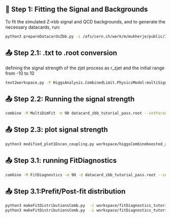 ## 🧪 Step 1: Fitting the Signal and Backgrounds
To fit the simulated Z→bb signal and QCD backgrounds, and to generate the necessary datacards, run:
```bash
python3 prepareDatacardsZbb.py -i /afs/cern.ch/work/m/mukherje/public/IITH/combine/inputfiles/ -o output
```

## 📤 Step 2.1: .txt to .root conversion
defining the signal strength of the zjet process as r_zjet and the initial range from -10 to 10
```bash
text2workspace.py -P HiggsAnalysis.CombinedLimit.PhysicsModel:multiSignalModel --PO 'map=.*/zjet:r_zjet[1,-10,10]' datacard_zbb_tutorial_pass.txt -m 90 -o datacard_zbb_tutorial_pass.root
```

## 📤 Step 2.2: Running the signal strength
```bash
combine -M MultiDimFit -m 90 datacard_zbb_tutorial_pass.root --setParameters r_zjet=1 --setParameterRanges r_zjet=-10,10 --robustFit 1 --cminDefaultMinimizerStrategy 0 --algo grid --points 100 --redefineSignalPOIs r_zjet  -n boosted_zbb_tutorial.obs  --autoBoundsPOIs "*" --autoMaxPOIs "r_zjet" --autoRange 3 --floatOtherPOIs 1 --saveWorkspace
```

## 📤 Step 2.3: plot signal strength
```bash
python3 modified_plot1Dscan_coupling.py workspace/higgsCombineboosted_zbb_tutorial.obs.MultiDimFit.mH90.root --main-label="Obs" --main-color 1  --POI r_zjet -o zbb_tutorial
```

## 📤 Step 3.1: running FitDiagnostics
```bash
combine -M FitDiagnostics -m 90 -d datacard_zbb_tutorial_pass.root --setParameters r_zjet=1 --setParameterRanges r_zjet=-10,10 --robustFit 1 --cminDefaultMinimizerStrategy 0 --saveShapes --saveWithUncertainties -n _tutorial --redefineSignalPOIs r_zjet --saveWorkspace
```

## 📤 Step 3.1:Prefit/Post-fit distribution
```bash
python3 makeFitDistributionsComb.py  -i workspace/fitDiagnostics_tutorial.root -o tutorial -c pass --pre-fit
python3 makeFitDistributionsComb.py  -i workspace/fitDiagnostics_tutorial.root -o tutorial -c pass
```
